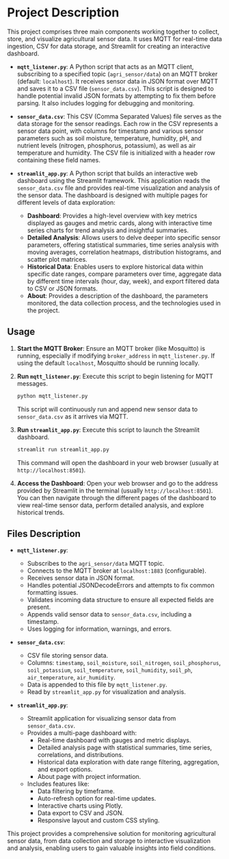 # Project Description

This project comprises three main components working together to collect, store, and visualize agricultural sensor data. It uses MQTT for real-time data ingestion, CSV for data storage, and Streamlit for creating an interactive dashboard.

-   **`mqtt_listener.py`**: A Python script that acts as an MQTT client, subscribing to a specified topic (`agri_sensor/data`) on an MQTT broker (default: `localhost`). It receives sensor data in JSON format over MQTT and saves it to a CSV file (`sensor_data.csv`). This script is designed to handle potential invalid JSON formats by attempting to fix them before parsing. It also includes logging for debugging and monitoring.

-   **`sensor_data.csv`**: This CSV (Comma Separated Values) file serves as the data storage for the sensor readings. Each row in the CSV represents a sensor data point, with columns for timestamp and various sensor parameters such as soil moisture, temperature, humidity, pH, and nutrient levels (nitrogen, phosphorus, potassium), as well as air temperature and humidity. The CSV file is initialized with a header row containing these field names.

-   **`streamlit_app.py`**: A Python script that builds an interactive web dashboard using the Streamlit framework. This application reads the `sensor_data.csv` file and provides real-time visualization and analysis of the sensor data. The dashboard is designed with multiple pages for different levels of data exploration:
    -   **Dashboard**: Provides a high-level overview with key metrics displayed as gauges and metric cards, along with interactive time series charts for trend analysis and insightful summaries.
    -   **Detailed Analysis**: Allows users to delve deeper into specific sensor parameters, offering statistical summaries, time series analysis with moving averages, correlation heatmaps, distribution histograms, and scatter plot matrices.
    -   **Historical Data**: Enables users to explore historical data within specific date ranges, compare parameters over time, aggregate data by different time intervals (hour, day, week), and export filtered data to CSV or JSON formats.
    -   **About**: Provides a description of the dashboard, the parameters monitored, the data collection process, and the technologies used in the project.

## Usage

1.  **Start the MQTT Broker**: Ensure an MQTT broker (like Mosquitto) is running, especially if modifying `broker_address` in `mqtt_listener.py`. If using the default `localhost`, Mosquitto should be running locally.

2.  **Run `mqtt_listener.py`**: Execute this script to begin listening for MQTT messages.
    ```bash
    python mqtt_listener.py
    ```
    This script will continuously run and append new sensor data to `sensor_data.csv` as it arrives via MQTT.

3.  **Run `streamlit_app.py`**: Execute this script to launch the Streamlit dashboard.
    ```bash
    streamlit run streamlit_app.py
    ```
    This command will open the dashboard in your web browser (usually at `http://localhost:8501`).

4.  **Access the Dashboard**: Open your web browser and go to the address provided by Streamlit in the terminal (usually `http://localhost:8501`). You can then navigate through the different pages of the dashboard to view real-time sensor data, perform detailed analysis, and explore historical trends.

## Files Description

-   **`mqtt_listener.py`**:
    -   Subscribes to the `agri_sensor/data` MQTT topic.
    -   Connects to the MQTT broker at `localhost:1883` (configurable).
    -   Receives sensor data in JSON format.
    -   Handles potential JSONDecodeErrors and attempts to fix common formatting issues.
    -   Validates incoming data structure to ensure all expected fields are present.
    -   Appends valid sensor data to `sensor_data.csv`, including a timestamp.
    -   Uses logging for information, warnings, and errors.

-   **`sensor_data.csv`**:
    -   CSV file storing sensor data.
    -   Columns: `timestamp`, `soil_moisture`, `soil_nitrogen`, `soil_phosphorus`, `soil_potassium`, `soil_temperature`, `soil_humidity`, `soil_ph`, `air_temperature`, `air_humidity`.
    -   Data is appended to this file by `mqtt_listener.py`.
    -   Read by `streamlit_app.py` for visualization and analysis.

-   **`streamlit_app.py`**:
    -   Streamlit application for visualizing sensor data from `sensor_data.csv`.
    -   Provides a multi-page dashboard with:
        -   Real-time dashboard with gauges and metric displays.
        -   Detailed analysis page with statistical summaries, time series, correlations, and distributions.
        -   Historical data exploration with date range filtering, aggregation, and export options.
        -   About page with project information.
    -   Includes features like:
        -   Data filtering by timeframe.
        -   Auto-refresh option for real-time updates.
        -   Interactive charts using Plotly.
        -   Data export to CSV and JSON.
        -   Responsive layout and custom CSS styling.


This project provides a comprehensive solution for monitoring agricultural sensor data, from data collection and storage to interactive visualization and analysis, enabling users to gain valuable insights into field conditions.
